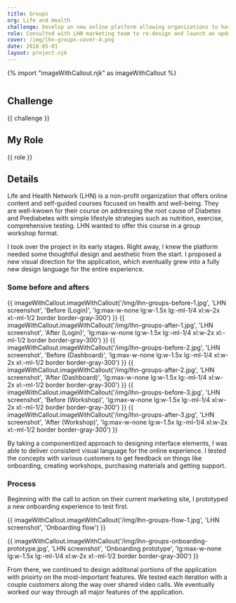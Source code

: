 ```yaml
---
title: Groups
org: Life and Health
challenge: Develop an new online platform allowing organizations to host on-site or remote workshops either for free or as a revenue-generating opportunity for the organization.
role: Consulted with LHN marketing team to re-design and launch an updated platform with an improved user experience and CMS. I Lead UX, UI design, and CMS development.
cover: /img/lhn-groups-cover-4.png
date: 2018-05-01
layout: project.njk
---
```


<!-- {% import "imageWithModal.njk" as imageWithModal %} -->
{% import "imageWithCallout.njk" as imageWithCallout %}

<figure class="py-8">
    <img src="{{ cover }}" alt="" class="block w-full mb-8">
</figure>

## Challenge

{{ challenge }}

## My Role

{{ role }}

## Details

Life and Health Network (LHN) is a non-profit organization that offers online content and self-guided courses focused on health and well-being. They are well-kwown for their course on addressing the root cause of Diabetes and Prediabetes with simple lifestyle strategies such as nutrition, exercise, comprehensive testing. LHN wanted to offer this course in a group workshop format.

I took over the project in its early stages. Right away, I knew the platform needed some thoughtful design and aesthetic from the start. I proposed a new visual direction for the application, which eventually grew into a fully new design language for the entire experience.

### Some before and afters

<div class="pt-20">
{{ imageWithCallout.imageWithCallout('/img/lhn-groups-before-1.jpg', 'LHN screenshot', 'Before (Login)', 'lg:max-w-none lg:w-1.5x lg:-ml-1/4 xl:w-2x xl:-ml-1/2 border border-gray-300') }}
{{ imageWithCallout.imageWithCallout('/img/lhn-groups-after-1.jpg', 'LHN screenshot', 'After (Login)', 'lg:max-w-none lg:w-1.5x lg:-ml-1/4 xl:w-2x xl:-ml-1/2 border border-gray-300') }}
{{ imageWithCallout.imageWithCallout('/img/lhn-groups-before-2.jpg', 'LHN screenshot', 'Before (Dashboard)', 'lg:max-w-none lg:w-1.5x lg:-ml-1/4 xl:w-2x xl:-ml-1/2 border border-gray-300') }}
{{ imageWithCallout.imageWithCallout('/img/lhn-groups-after-2.jpg', 'LHN screenshot', 'After (Dashboard)', 'lg:max-w-none lg:w-1.5x lg:-ml-1/4 xl:w-2x xl:-ml-1/2 border border-gray-300') }}
{{ imageWithCallout.imageWithCallout('/img/lhn-groups-before-3.jpg', 'LHN screenshot', 'Before (Workshop)', 'lg:max-w-none lg:w-1.5x lg:-ml-1/4 xl:w-2x xl:-ml-1/2 border border-gray-300') }}
{{ imageWithCallout.imageWithCallout('/img/lhn-groups-after-3.jpg', 'LHN screenshot', 'After (Workshop)', 'lg:max-w-none lg:w-1.5x lg:-ml-1/4 xl:w-2x xl:-ml-1/2 border border-gray-300') }}
</div>

By taking a componentized approach to designing interface elements, I was able to deliver consistent visual language for the online experience. I tested the concepts with various customers to get feedback on things like onboarding, creating workshops, purchasing materials and getting support.

### Process

Beginning with the call to action on their current marketing site, I prototyped a new onboarding experience to test first.

{{ imageWithCallout.imageWithCallout('/img/lhn-groups-flow-1.jpg', 'LHN screenshot', 'Onboarding flow') }}

{{ imageWithCallout.imageWithCallout('/img/lhn-groups-onboarding-prototype.jpg', 'LHN screenshot', 'Onboarding prototype', 'lg:max-w-none lg:w-1.5x lg:-ml-1/4 xl:w-2x xl:-ml-1/2 border border-gray-300') }}

From there, we continued to design additonal portions of the application with prioirty on the most-important features. We tested each iteration with a couple customers along the way over shared video calls. We eventually worked our way through all major features of the application.

<!-- {{ imageWithModal.imageWithModal('https://picsum.photos/640/480') | safe }}  -->